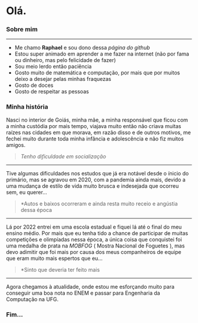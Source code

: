 # Olá. 

### Sobre mim
---

- Me chamo **Raphael** e sou dono dessa *página do github*
- Estou super animado em aprender a me fazer na internet (não por fama ou dinheiro, mas pelo felicidade de fazer)
- Sou meio lerdo então paciência
- Gosto muito de matemática e computação, por mais que por muitos deixo a desejar pelas minhas fraquezas
- Gosto de doces
- Gosto de respeitar as pessoas

### Minha história

Nasci no interior de Goiás, minha mãe, a minha responsável que ficou com a minha custódia por mais tempo,
viajava muito então não criava muitas raízes nas cidades em que morava, em razão disso e de outros motivos,
me fechei muito durante toda minha infância e adolescência e não fiz muitos amigos.
> *Tenho dificuldade em socialização*
---

Tive algumas dificuldades nos estudos que já era notável desde o ínicio do primário, mas se agravou em 2020,
com a pandemia ainda mais, devido a uma mudança de estilo de vida muito brusca e indesejada que ocorreu sem,
eu querer...
> *Autos e baixos ocorreram e ainda resta muito receio e angústia dessa época
---

Lá por 2022 entrei em uma escola estadual e fiquei lá até o final do meu ensino médio. Por mais que eu tenha
tido a chance de participar de muitas competições e olimpíadas nessa época, a única coisa que conquistei foi
uma medalha de prata na *MOBFOG* ( Mostra Nacional de Foguetes ), mas devo adimitir que foi mais por causa
dos meus companheiros de equipe que eram muito mais espertos que eu...
> *Sinto que deveria ter feito mais
---

Agora chegamos à atualidade, onde estou me esforçando muito para conseguir uma boa nota no ENEM e passar para
Engenharia da Computação na UFG.

### Fim...
